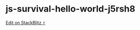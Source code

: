# js-survival-hello-world-j5rsh8

[Edit on StackBlitz ⚡️](https://stackblitz.com/edit/js-survival-hello-world-j5rsh8)